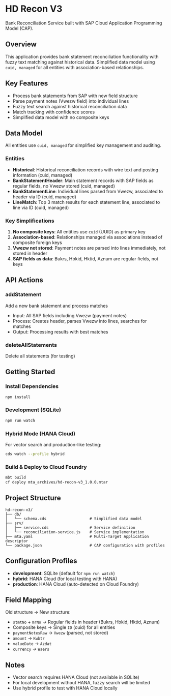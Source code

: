 # HD Recon V3

Bank Reconciliation Service built with SAP Cloud Application Programming Model (CAP).

## Overview

This application provides bank statement reconciliation functionality with fuzzy text matching against historical data. Simplified data model using `cuid, managed` for all entities with association-based relationships.

## Key Features

- Process bank statements from SAP with new field structure
- Parse payment notes (Vwezw field) into individual lines
- Fuzzy text search against historical reconciliation data
- Match tracking with confidence scores
- Simplified data model with no composite keys

## Data Model

All entities use `cuid, managed` for simplified key management and auditing.

### Entities

- **Historical**: Historical reconciliation records with wire text and posting information (cuid, managed)
- **BankStatementHeader**: Main statement records with SAP fields as regular fields, no Vwezw stored (cuid, managed)
- **BankStatementLine**: Individual lines parsed from Vwezw, associated to header via ID (cuid, managed)
- **LineMatch**: Top 3 match results for each statement line, associated to line via ID (cuid, managed)

### Key Simplifications

1. **No composite keys**: All entities use `cuid` (UUID) as primary key
2. **Association-based**: Relationships managed via associations instead of composite foreign keys
3. **Vwezw not stored**: Payment notes are parsed into lines immediately, not stored in header
4. **SAP fields as data**: Bukrs, Hbkid, Hktid, Aznum are regular fields, not keys

## API Actions

### addStatement
Add a new bank statement and process matches
- Input: All SAP fields including Vwezw (payment notes)
- Process: Creates header, parses Vwezw into lines, searches for matches
- Output: Processing results with best matches

### deleteAllStatements
Delete all statements (for testing)

## Getting Started

### Install Dependencies
```bash
npm install
```

### Development (SQLite)
```bash
npm run watch
```

### Hybrid Mode (HANA Cloud)
For vector search and production-like testing:
```bash
cds watch --profile hybrid
```

### Build & Deploy to Cloud Foundry
```bash
mbt build
cf deploy mta_archives/hd-recon-v3_1.0.0.mtar
```

## Project Structure

```
hd-recon-v3/
├── db/
│   └── schema.cds                   # Simplified data model
├── srv/
│   ├── service.cds                  # Service definition
│   └── reconciliation-service.js    # Service implementation
├── mta.yaml                         # Multi-Target Application descriptor
└── package.json                     # CAP configuration with profiles
```

## Configuration Profiles

- **development**: SQLite (default for `npm run watch`)
- **hybrid**: HANA Cloud (for local testing with HANA)
- **production**: HANA Cloud (auto-detected on Cloud Foundry)

## Field Mapping

Old structure → New structure:
- `stmtNo` + `mrNo` → Regular fields in header (Bukrs, Hbkid, Hktid, Aznum)
- Composite keys → Single `ID` (cuid) for all entities
- `paymentNotesRaw` → `Vwezw` (parsed, not stored)
- `amount` → `Kwbtr`
- `valueDate` → `Azdat`
- `currency` → `Waers`

## Notes

- Vector search requires HANA Cloud (not available in SQLite)
- For local development without HANA, fuzzy search will be limited
- Use hybrid profile to test with HANA Cloud locally
